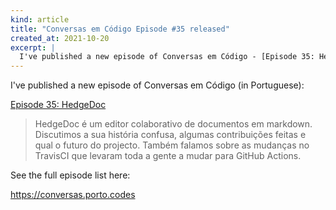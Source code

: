 ```yaml
---
kind: article
title: "Conversas em Código Episode #35 released"
created_at: 2021-10-20
excerpt: |
  I've published a new episode of Conversas em Código - [Episode 35: HedgeDoc](https://conversas.porto.codes/episodes/hedgedoc)
---
```


I've published a new episode of Conversas em Código (in Portuguese):

[Episode 35: HedgeDoc](https://conversas.porto.codes/episodes/hedgedoc)

> HedgeDoc é um editor colaborativo de documentos em markdown. Discutimos a sua história confusa, algumas contribuições feitas e qual o futuro do projecto. Também falamos sobre as mudanças no TravisCI que levaram toda a gente a mudar para GitHub Actions.

See the full episode list here:

<https://conversas.porto.codes>
